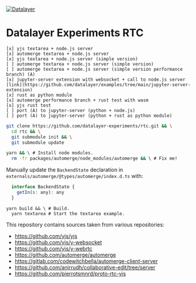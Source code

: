 [![Datalayer](https://raw.githubusercontent.com/datalayer/datalayer/main/res/logo/datalayer-25.svg?sanitize=true)](https://datalayer.io)

# Datalayer Experiments RTC

```
[x] yjs textarea + node.js server
[x] automerge textarea + node.js server
[x] yjs textarea + node.js server (simple version)
[ ] automerge textarea + node.js server (simple version)
[ ] automerge textarea + node.js server (simple version performance branch) (A)
[x] jupyter-server extension with websocket + call to node.js server [link](https://github.com/datalayer/examples/tree/main/jupyter-server-extension)
[x] rust as python module
[x] automerge performance branch + rust test with wasm
[x] yjs rust test
[ ] port (A) to jupyter-server (python + node.js)
[ ] port (A) to jupyter-server (python + rust as python module)
```

```bash
git clone https://github.com/datalayer-experiments/rtc.git && \
  cd rtc && \
  git submodule init && \
  git submodule update
```

```bash
yarn && \ # Install node modules.
  rm -fr packages/automerge/node_modules/automerge && \ # Fix me!
```

Manually update the `BackendState` declaration in `externals/automerge/@types/automerge/index.d.ts` with:

```js
  interface BackendState {
    getIn(s: any): any
  }
```

```
yarn build && \ # Build.
  yarn textarea # Start the textarea example.
```

This repository contains sources taken from various repositories:

- https://github.com/yjs/yjs
- https://github.com/yjs/y-websocket
- https://github.com/yjs/y-webrtc
- https://github.com/automerge/automerge
- https://gitlab.com/codewitchbella/automerge-client-server
- https://github.com/anirrudh/collaborative-edit/tree/server
- https://github.com/pierrotsmnrd/proto-rtc-yjs
